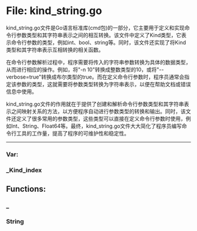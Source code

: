 # File: kind_string.go

kind_string.go文件是Go语言标准库(cmd包)的一部分，它主要用于定义和实现命令行参数类型和其字符串表示之间的相互转换。该文件中定义了Kind类型，它表示命令行参数的类型，例如int、bool、string等。同时，该文件还实现了将Kind类型和其字符串表示互相转换的相关函数。

在命令行参数解析过程中，程序需要将传入的字符串参数转换为具体的数据类型，从而进行相应的操作。例如，将"-n 10"转换成整数类型的10，或将"--verbose=true"转换成布尔类型的true。而在定义命令行参数时，程序员通常会指定该参数的类型，这就需要将参数类型转换为字符串表示，以便在帮助文档或错误信息中使用。

kind_string.go文件的作用就在于提供了创建和解析命令行参数类型和其字符串表示之间映射关系的方法，以方便程序自动进行参数类型的转换和输出。同时，该文件还定义了很多常用的参数类型，这些类型可以直接在定义命令行参数时使用，例如Int、String、Float64等。最终，kind_string.go文件大大简化了程序员编写命令行工具的工作量，提高了程序的可维护性和稳定性。




---

### Var:

### _Kind_index





## Functions:

### _





### String





